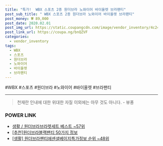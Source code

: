 ```yaml
--- 
title: "특가!  WBX 스포츠 2종 원더브라 노와이어 바이올렛 브라팬티" 
post_sub_title: " WBX 스포츠 2종 원더브라 노와이어 바이올렛 브라팬티" 
post_money: ₩ 89,000 
post_date: 2020.02.01 
post_img_url: https://static.coupangcdn.com/image/vendor_inventory/4c24/62ba52f8cbfba59cbb097f132a52d48d8c566ddf99fd8b67c675b94e94d2.jpg 
post_link_url: https://coupa.ng/bnQZVF 
categories: 
  - vendor_inventory 
tags: 
  - WBX 
  - 스포츠 
  - 원더브라 
  - 노와이어 
  - 바이올렛 
  - 브라팬티 
--- 
```

  #WBX #스포츠 #원더브라 #노와이어 #바이올렛 #브라팬티 
<hr> 

> 천재란 인내에 대한 위대한 자질 이외에는 아무 것도 아니다. - 뷰퐁 


### POWER LINK

* <a href="https://blog.naver.com/santokki14/221784514831" target="_blank">생활 / 원더브라브라렛세트 베스트 ~57위</a>
* <a href="https://blog.naver.com/fasyy4321/221785556100" target="_blank">[추천]원더브라블랙팬티 50가지 정보</a>
* <a href="https://blog.naver.com/sakai111/221773480496" target="_blank"> [생활] 원더브라팬티에센셜베이지특가정보 순위 ~48위</a>
